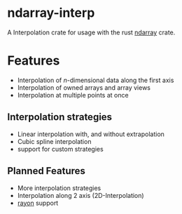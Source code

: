 # ndarray-interp
A Interpolation crate for usage with the rust [ndarray](https://crates.io/crates/ndarray) crate.

# Features
 - Interpolation of _n_-dimensional data along the first axis
 - Interpolation of owned arrays and array views
 - Interpolation at multiple points at once

## Interpolation strategies
 - Linear interpolation with, and without extrapolation
 - Cubic spline interpolation
 - support for custom strategies

## Planned Features
 - More interpolation strategies
 - Interpolation along 2 axis (2D-Interpolation)
 - [rayon](https://crates.io/crates/rayon) support
